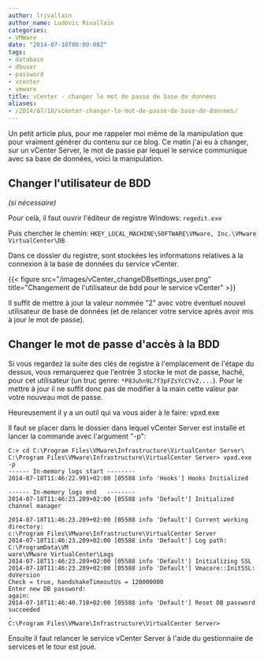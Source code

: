 ```yaml
---
author: lrivallain
author_name: Ludovic Rivallain
categories:
- VMWare
date: "2014-07-18T00:00:00Z"
tags:
- database
- dbuser
- password
- vcenter
- vmware
title: vCenter - changer le mot de passe de base de données
aliases: 
- /2014/07/18/vcenter-changer-le-mot-de-passe-de-base-de-donnees/
---
```


Un petit article plus, pour me rappeler moi même de la manipulation que pour vraiment générer du contenu sur ce blog. Ce matin j'ai eu à changer, sur un vCenter Server, le mot de passe par lequel le service communique avec sa base de données, voici la manipulation.

## Changer l'utilisateur de BDD

_(si nécessaire)_

Pour celà, il faut ouvrir l'éditeur de registre Windows: ``regedit.exe``

Puis chercher le chemin: ``HKEY_LOCAL_MACHINE\SOFTWARE\VMware, Inc.\VMware VirtualCenter\DB``

Dans ce dossier du registre, sont stockées les informations relatives à la connexion à la base de données du service vCenter.

{{< figure src="/images/vCenter_changeDBsettings_user.png" title="Changement de l'utilisateur de bdd pour le service vCenter" >}}

Il suffit de mettre à jour la valeur nommée "2" avec votre éventuel nouvel utilisateur de base de données (et de relancer votre service après avoir mis à jour le mot de passe).

## Changer le mot de passe d'accès à la BDD

Si vous regardez la suite des clés de registre à l'emplacement de l'étape du dessus, vous remarquerez que l'entrée 3 stocke le mot de passe, haché, pour cet utilisateur (un truc genre: ``*P8Juhn9L7f3pFZsYcCYvZ....``). Pour le mettre à jour il ne suffit donc pas de modifier à la main cette valeur par votre nouveau mot de passe.

Heureusement il y a un outil qui va vous aider à le faire: vpxd.exe

Il faut se placer dans le dossier dans lequel vCenter Server est installé et lancer la commande avec l'argument "-p":

    C:> cd C:\Program Files\VMware\Infrastructure\VirtualCenter Server\
    C:\Program Files\VMware\Infrastructure\VirtualCenter Server> vpxd.exe -p
    ------ In-memory logs start --------
    2014-07-18T11:46:22.991+02:00 [05588 info 'Hooks'] Hooks Initialized

    ------ In-memory logs end   --------
    2014-07-18T11:46:23.209+02:00 [05588 info 'Default'] Initialized channel manager

    2014-07-18T11:46:23.209+02:00 [05588 info 'Default'] Current working directory:
    c:\Program Files\VMware\Infrastructure\VirtualCenter Server
    2014-07-18T11:46:23.209+02:00 [05588 info 'Default'] Log path: C:\ProgramData\VM
    ware\VMware VirtualCenter\Logs
    2014-07-18T11:46:23.209+02:00 [05588 info 'Default'] Initializing SSL
    2014-07-18T11:46:23.209+02:00 [05588 info 'Default'] Vmacore::InitSSL: doVersion
    Check = true, handshakeTimeoutUs = 120000000
    Enter new DB password:
    again:
    2014-07-18T11:46:40.718+02:00 [05588 info 'Default'] Reset DB password succeeded
    .
    C:\Program Files\VMware\Infrastructure\VirtualCenter Server>

Ensuite il faut relancer le service vCenter Server à l'aide du gestionnaire de services et le tour est joué.
